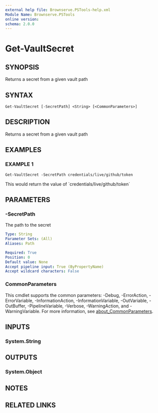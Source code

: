 ```yaml
---
external help file: Brownserve.PSTools-help.xml
Module Name: Brownserve.PSTools
online version:
schema: 2.0.0
---
```


# Get-VaultSecret

## SYNOPSIS
Returns a secret from a given vault path

## SYNTAX

```
Get-VaultSecret [-SecretPath] <String> [<CommonParameters>]
```

## DESCRIPTION
Returns a secret from a given vault path

## EXAMPLES

### EXAMPLE 1
```
Get-VaultSecret -SecretPath credentials/live/github/token
```

This would return the value of \`credentials/live/github/token\`

## PARAMETERS

### -SecretPath
The path to the secret

```yaml
Type: String
Parameter Sets: (All)
Aliases: Path

Required: True
Position: 0
Default value: None
Accept pipeline input: True (ByPropertyName)
Accept wildcard characters: False
```

### CommonParameters
This cmdlet supports the common parameters: -Debug, -ErrorAction, -ErrorVariable, -InformationAction, -InformationVariable, -OutVariable, -OutBuffer, -PipelineVariable, -Verbose, -WarningAction, and -WarningVariable. For more information, see [about_CommonParameters](http://go.microsoft.com/fwlink/?LinkID=113216).

## INPUTS

### System.String
## OUTPUTS

### System.Object
## NOTES

## RELATED LINKS
